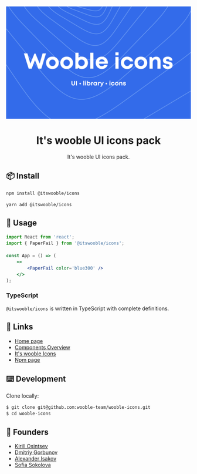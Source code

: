 <p align="center">
	<a href="https://ui.wooble.team">
		<img src="./assets/preview.svg">
	</a>
</p>

<h1 align="center">It's wooble UI icons pack</h1>

<p align="center">
	It's wooble UI icons pack.
</p>

## 📦 Install

```bash
npm install @itswooble/icons
```

```bash
yarn add @itswooble/icons
```

## 🔨 Usage

```jsx
import React from 'react';
import { PaperFail } from '@itswooble/icons';

const App = () => (
	<>
    	<PaperFail color='blue300' />
  	</>
);
```

### TypeScript

`@itswooble/icons` is written in TypeScript with complete definitions.

## 🔗 Links

- [Home page](https://ui.wooble.team/)
- [Components Overview](https://ui.wooble.team/docs)
- [It's wooble Icons](https://ui.wooble.team/icons)
- [Npm page](https://www.npmjs.com/package/@itswooble/ui)

## ⌨️ Development
Clone locally:

```bash
$ git clone git@github.com:wooble-team/wooble-icons.git
$ cd wooble-icons
```

## 👋 Founders  
- [Kirill Osintsev](https://github.com/crashzky)
- [Dmitriy Gorbunov](https://github.com/DimaGorbusha) 
- [Alexander Isakov](https://dribbble.com/Alexis4049)
- [Sofia Sokolova](https://www.behance.net/sofa_sofkrad)